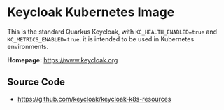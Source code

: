 # Keycloak Kubernetes Image
This is the standard Quarkus Keycloak, with `KC_HEALTH_ENABLED=true` and `KC_METRICS_ENABLED=true`.
it is intended to be used in Kubernetes environments.

**Homepage:** <https://www.keycloak.org>

## Source Code

* <https://github.com/keycloak/keycloak-k8s-resources>